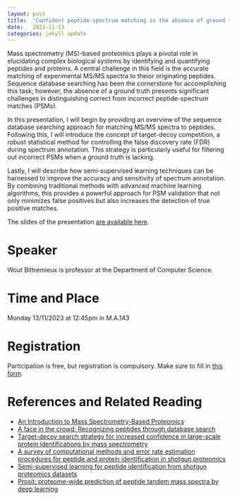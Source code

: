 ```yaml
---
layout: post
title:  "Confident peptide-spectrum matching in the absence of ground truth data"
date:   2023-11-13
categories: jekyll update
---
```


Mass spectrometry (MS)-based proteomics plays a pivotal role in elucidating complex biological systems by identifying and quantifying peptides and proteins. A central challenge in this field is the accurate matching of experimental MS/MS spectra to theior originating peptides. Sequence database searching has been the cornerstone for accomplishing this task; however, the absence of a ground truth presents significant challenges in distinguishing correct from incorrect peptide-spectrum matches (PSMs).

In this presentation, I will begin by providing an overview of the sequence database searching approach for matching MS/MS spectra to peptides. Following this, I will introduce the concept of target-decoy competition, a robust statistical method for controlling the false discovery rate (FDR) during spectrum annotation. This strategy is particularly useful for filtering out incorrect PSMs when a ground truth is lacking.

Lastly, I will describe how semi-supervised learning techniques can be harnessed to improve the accuracy and sensitivity of spectrum annotation. By combining traditional methods with advanced machine learning algorithms, this provides a powerful approach for PSM validation that not only minimizes false positives but also increases the detection of true positive matches.

The slides of the presentation [are available here](/wout23.pptx).

# Speaker
Wout Bittremieux is professor at the Department of Computer Science.

# Time and Place
Monday 13/11/2023 at 12:45pm in M.A.143

# Registration
Participation is free, but registration is compulsory.
Make sure to fill in [this form](https://forms.gle/Rr8GhMXtmWJZ2Yq28).

# References and Related Reading
* [An Introduction to Mass Spectrometry-Based Proteomics](https://pubs.acs.org/doi/10.1021/acs.jproteome.2c00838)
* [A face in the crowd: Recognizing peptides through database search](https://www.mcponline.org/article/S1535-9476(20)30092-X/fulltext)
* [Target-decoy search strategy for increased confidence in large-scale protein identifications by mass spectrometry](https://www.nature.com/articles/nmeth1019)
* [A survey of computational methods and error rate estimation procedures for peptide and protein identification in shotgun proteomics](https://www.sciencedirect.com/science/article/abs/pii/S1874391910002496)
* [Semi-supervised learning for peptide identification from shotgun proteomics datasets](https://www.nature.com/articles/nmeth1113)
* [Prosit: proteome-wide prediction of peptide tandem mass spectra by deep learning](https://www.nature.com/articles/s41592-019-0426-7)
